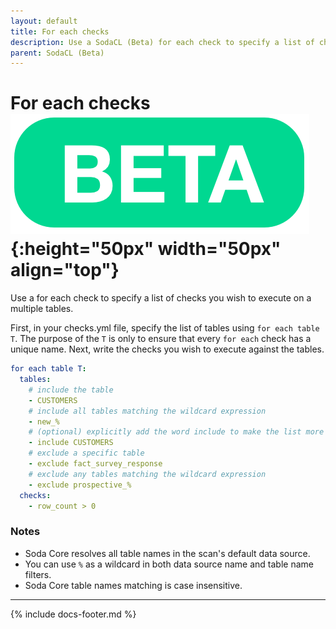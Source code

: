 ```yaml
---
layout: default
title: For each checks
description: Use a SodaCL (Beta) for each check to specify a list of checks you wish to execute on a multiple tables. 
parent: SodaCL (Beta)
---
```


# For each checks ![beta](/assets/images/beta.png){:height="50px" width="50px" align="top"}

Use a for each check to specify a list of checks you wish to execute on a multiple tables. 

First, in your checks.yml file, specify the list of tables using `for each table T`. The purpose of the `T` is only to ensure that every `for each` check has a unique name. Next, write the checks you wish to execute against the tables.

```yaml
for each table T:
  tables:
    # include the table 
    - CUSTOMERS
    # include all tables matching the wildcard expression
    - new_%
    # (optional) explicitly add the word include to make the list more readable
    - include CUSTOMERS
    # exclude a specific table
    - exclude fact_survey_response
    # exclude any tables matching the wildcard expression
    - exclude prospective_%
  checks:
    - row_count > 0
```

### Notes

* Soda Core resolves all table names in the scan's default data source.
* You can use `%` as a wildcard in both data source name and table name filters.
* Soda Core table names matching is case insensitive.

---
{% include docs-footer.md %}
